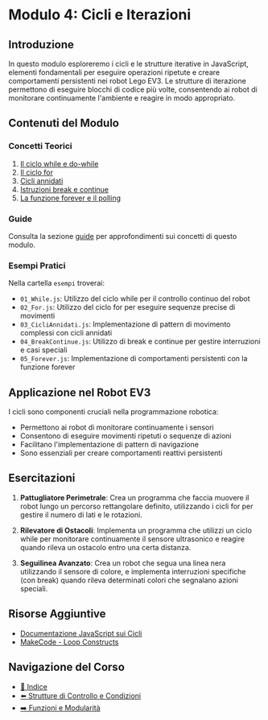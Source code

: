 # Modulo 4: Cicli e Iterazioni

## Introduzione
In questo modulo esploreremo i cicli e le strutture iterative in JavaScript, elementi fondamentali per eseguire operazioni ripetute e creare comportamenti persistenti nei robot Lego EV3. Le strutture di iterazione permettono di eseguire blocchi di codice più volte, consentendo ai robot di monitorare continuamente l'ambiente e reagire in modo appropriato.

## Contenuti del Modulo

### Concetti Teorici
1. [Il ciclo while e do-while](01-While-DoWhile.md)
2. [Il ciclo for](02-For.md)
3. [Cicli annidati](03-CicliAnnidati.md)
4. [Istruzioni break e continue](04-Break-Continue.md)
5. [La funzione forever e il polling](05-Forever-Polling.md)

### Guide

Consulta la sezione [guide](./guide/README.md) per approfondimenti sui concetti di questo modulo.

### Esempi Pratici
Nella cartella `esempi` troverai:
- `01_While.js`: Utilizzo del ciclo while per il controllo continuo del robot
- `02_For.js`: Utilizzo del ciclo for per eseguire sequenze precise di movimenti
- `03_CicliAnnidati.js`: Implementazione di pattern di movimento complessi con cicli annidati
- `04_BreakContinue.js`: Utilizzo di break e continue per gestire interruzioni e casi speciali
- `05_Forever.js`: Implementazione di comportamenti persistenti con la funzione forever

## Applicazione nel Robot EV3

I cicli sono componenti cruciali nella programmazione robotica:
- Permettono ai robot di monitorare continuamente i sensori
- Consentono di eseguire movimenti ripetuti o sequenze di azioni
- Facilitano l'implementazione di pattern di navigazione
- Sono essenziali per creare comportamenti reattivi persistenti

## Esercitazioni

1. **Pattugliatore Perimetrale**: Crea un programma che faccia muovere il robot lungo un percorso rettangolare definito, utilizzando i cicli for per gestire il numero di lati e le rotazioni.

2. **Rilevatore di Ostacoli**: Implementa un programma che utilizzi un ciclo while per monitorare continuamente il sensore ultrasonico e reagire quando rileva un ostacolo entro una certa distanza.

3. **Seguilinea Avanzato**: Crea un robot che segua una linea nera utilizzando il sensore di colore, e implementa interruzioni specifiche (con break) quando rileva determinati colori che segnalano azioni speciali.

## Risorse Aggiuntive
- [Documentazione JavaScript sui Cicli](https://developer.mozilla.org/en-US/docs/Web/JavaScript/Guide/Loops_and_iteration)
- [MakeCode - Loop Constructs](https://makecode.mindstorms.com/)

## Navigazione del Corso
- [📑 Indice](../README.md)
- [⬅️ Strutture di Controllo e Condizioni](../03-StruttureControllo-Condizioni/README.md)
- [➡️ Funzioni e Modularità](../05-Funzioni-Modularita/README.md)